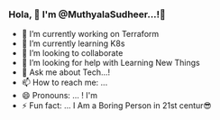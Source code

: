 ### Hola, 👋 I'm @MuthyalaSudheer...!👋

- 🔭 I’m currently working on Terraform
- 🌱 I’m currently learning K8s
- 👯 I’m looking to collaborate 
- 🤔 I’m looking for help with Learning New Things
- 💬 Ask me about  Tech...!
- 📫 How to reach me: ...
- 😄 Pronouns: ... !  I'm
- ⚡ Fun fact: ... I Am a Boring Person in 21st centur😎
